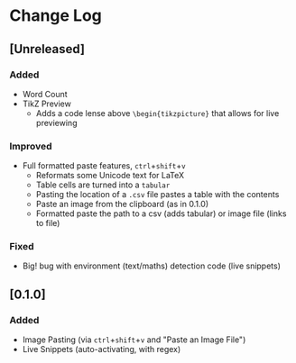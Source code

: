 # Change Log

## [Unreleased]

### Added

-   Word Count
-   TikZ Preview
    -   Adds a code lense above `\begin{tikzpicture}` that allows for live previewing

### Improved

-   Full formatted paste features, `ctrl`+`shift`+`v`
    -   Reformats some Unicode text for LaTeX
    -   Table cells are turned into a `tabular`
    -   Pasting the location of a `.csv` file pastes a table with the contents
    -   Paste an image from the clipboard (as in 0.1.0)
    -   Formatted paste the path to a csv (adds tabular) or image file (links to file)

### Fixed

-   Big! bug with environment (text/maths) detection code (live snippets)

## [0.1.0]

### Added

-   Image Pasting (via `ctrl`+`shift`+`v` and "Paste an Image File")
-   Live Snippets (auto-activating, with regex)
